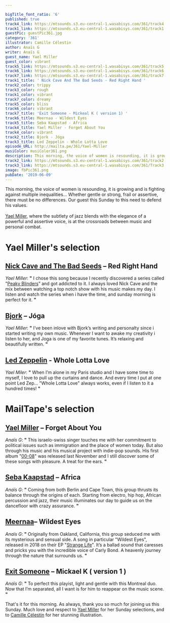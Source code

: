 ```yaml
---

bigTitle_font_ratio: '6'
published: true
track4_link: https://mtsounds.s3.eu-central-1.wasabisys.com/361/track4.mp3
track1_link: https://mtsounds.s3.eu-central-1.wasabisys.com/361/track1.mp3
guestPic: guestPic361.jpg
category: '361'
illustrator: Camille Célestin
author: Anaïs G
writer: Anaïs G
guest_name: Yael Miller
guest_color: vibrant
track5_link: https://mtsounds.s3.eu-central-1.wasabisys.com/361/track5.mp3
track6_link: https://mtsounds.s3.eu-central-1.wasabisys.com/361/track6.mp3
track7_link: https://mtsounds.s3.eu-central-1.wasabisys.com/361/track7.mp3
track1_title: ' Nick Cave And The Bad Seeds - Red Right Hand '
track2_color: trippy
track3_color: rough
track1_color: vibrant
track7_color: dreamy
track5_color: bliss
track6_color: vibrant
track7_title: 'Exit Someone - Mickeal K ( version 1) '
track6_title: Meernaa - Wildest Eyes
track5_title: Seba Kaapstad - Africa
track4_title: Yael Miller - Forget About You
track4_color: vibrant
track2_title: Bjork - Jóga
track3_title: Led Zeppelin - Whole Lotta Love
episode_URL: http://mailta.pe/361/Yael-Miller
musiColor: musiColor361.png
description: This morning, the voice of women is resounding, it is growing and is fighting against multiple inequalities... Whether gentle or strong, frail or assertive, there must be no differences. Our guest this Sunday to this need to defend his values.
track2_link: https://mtsounds.s3.eu-central-1.wasabisys.com/361/track2.mp3
track3_link: https://mtsounds.s3.eu-central-1.wasabisys.com/361/Track3.mp3
image: fbPic361.png
pubDate: '2019-06-09'
---
```


 This morning, the voice of women is resounding, it is growing and is fighting against multiple inequalities... Whether gentle or strong, frail or assertive, there must be no differences. Our guest this Sunday to this need to defend his values.
<br><br>
[Yael Miller](http://yaelmillermusic.com/home), where the subtlety of jazz blends with the elegance of a powerful and assertive voice, is at the crossroads between music and personal combat.




# Yael Miller's selection

## [Nick Cave and The Bad Seeds](https://www.nickcave.com/)  – Red Right Hand
_Yael Miller_: **"** I chose this song because I recently discovered a series called "[Peaky Blinders](https://fr.wikipedia.org/wiki/Peaky_Blinders_(s%C3%A9rie_t%C3%A9l%C3%A9vis%C3%A9e))” and got addicted to it. I always loved Nick Cave and the mix between watching a top notch show with his music makes my day. I listen and watch the series when i have the time, and sunday morning is perfect for it. **"** 


## [Bjork](https://www.bjork.fr/) – Jóga
_Yael Miller_: **"** I’ve been inlove with Bjork’s writing and personalty since i started writing my own music. Whenever I want to awake my creativity i listen to her, and Joga is one of my favorite tunes. It’s relaxing and beautifully written. **"** 

## [Led Zeppelin](https://fr.wikipedia.org/wiki/Led_Zeppelin) - Whole Lotta Love
_Yael Miler_: **"** When I’m alone in my Paris studio and I have some time to myself, I love to pull up the curtains and dance. And every time I put at one point Led Zep… "Whole Lotta Love" always works, even if I listen to it a hundred times! **"** 


# MailTape's selection

## [Yael Miller](https://www.facebook.com/yaelmillerpage/) – Forget About You 
_Anaïs G_: **"** This israelo-swiss singer touches me with her commitment to political issues such as immigration and the place of women today. But also through his music and his musical project with indie-pop sounds. His first album "[00-08](https://soundcloud.com/yaelmillermusic/sets/00-08a)" was released last November and I still discover some of these songs with pleasure. A treat for the ears. **"** 

## [Seba Kaapstad](http://www.kaapstad-music.com/) – Africa
_Anaïs G_: **"** Coming from both Berlin and Cape Town, this group thrusts its balance through the origins of each. Starting from electro, hip hop, African percussion and jazz, their music illuminates our day to guide us on the dancefloor with crazy assurance. **"** 

## [Meernaa](http://www.meernaa.com/#home)– Wildest Eyes
_Anaïs G_: **"** Originally from Oakland, California, this group seduced me with its mysterious and sensual side. A song in particular "Wildest Eyes", released in 2018 on their EP "[Strange Life](https://meernaa.bandcamp.com/album/strange-life-ep)". It’s a ballad sound that caresses and pricks you with the incredible voice of Carly Bond. A heavenly journey through the nature that surrounds us. **"** 

## [Exit Someone](https://exitsomeone.bandcamp.com/) – Mickael K ( version 1 )
_Anaïs G_: **"** To perfect this playist, light and gentle with this Montreal duo. Now that I’m separated, all I want is for him to reappear on the music scene. **"** 


 That's it for this morning. As always, thank you so much for joining us this Sunday. Much love and respect to [Yael Miller](https://soundcloud.com/yaelmillermusic) for her Sunday selections, and to [Camille Célestin](https://www.instagram.com/bravocamo/) for her stunning illustration.
